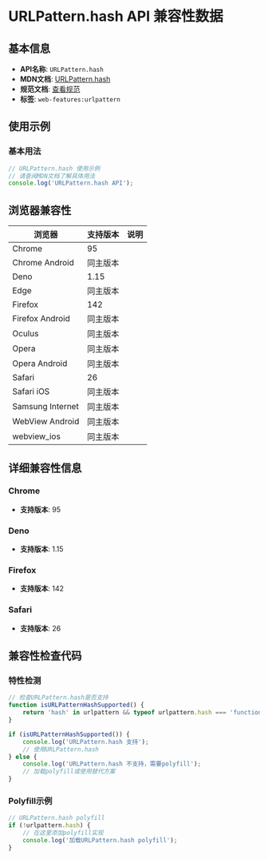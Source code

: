 # URLPattern.hash API 兼容性数据

## 基本信息

- **API名称**: `URLPattern.hash`
- **MDN文档**: [URLPattern.hash](https://developer.mozilla.org/docs/Web/API/URLPattern/hash)
- **规范文档**: [查看规范](https://urlpattern.spec.whatwg.org/#dom-urlpattern-hash)
- **标签**: `web-features:urlpattern`

## 使用示例

### 基本用法

```javascript
// URLPattern.hash 使用示例
// 请查阅MDN文档了解具体用法
console.log('URLPattern.hash API');
```

## 浏览器兼容性

| 浏览器 | 支持版本 | 说明 |
|--------|----------|------|
| Chrome | 95 |  |
| Chrome Android | 同主版本 |  |
| Deno | 1.15 |  |
| Edge | 同主版本 |  |
| Firefox | 142 |  |
| Firefox Android | 同主版本 |  |
| Oculus | 同主版本 |  |
| Opera | 同主版本 |  |
| Opera Android | 同主版本 |  |
| Safari | 26 |  |
| Safari iOS | 同主版本 |  |
| Samsung Internet | 同主版本 |  |
| WebView Android | 同主版本 |  |
| webview_ios | 同主版本 |  |

## 详细兼容性信息

### Chrome

- **支持版本**: 95

### Deno

- **支持版本**: 1.15

### Firefox

- **支持版本**: 142

### Safari

- **支持版本**: 26

## 兼容性检查代码

### 特性检测

```javascript
// 检查URLPattern.hash是否支持
function isURLPatternHashSupported() {
    return 'hash' in urlpattern && typeof urlpattern.hash === 'function';
}

if (isURLPatternHashSupported()) {
    console.log('URLPattern.hash 支持');
    // 使用URLPattern.hash
} else {
    console.log('URLPattern.hash 不支持，需要polyfill');
    // 加载polyfill或使用替代方案
}
```

### Polyfill示例

```javascript
// URLPattern.hash polyfill
if (!urlpattern.hash) {
    // 在这里添加polyfill实现
    console.log('加载URLPattern.hash polyfill');
}
```

